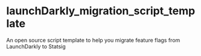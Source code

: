# launchDarkly_migration_script_template
An open source script template to help you migrate feature flags from LaunchDarkly to Statsig
